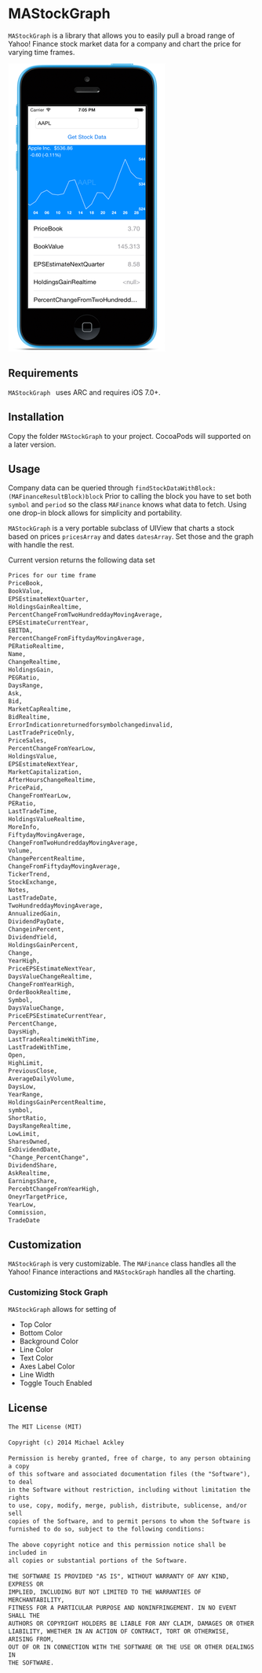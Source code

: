 # MAStockGraph

`MAStockGraph` is a library that allows you to easily pull a broad range of Yahoo! Finance stock market data for a company and chart the price for varying time frames. 

![demo](screenshots/demo.png)

## Requirements

`MAStockGraph ` uses ARC and requires iOS 7.0+.

## Installation

Copy the folder `MAStockGraph` to your project. 
CocoaPods will supported on a later version.

## Usage

Company data can be queried through `findStockDataWithBlock:(MAFinanceResultBlock)block` Prior to calling the block you have to set both `symbol` and `period` so the class `MAFinance` knows what data to fetch. Using one drop-in block allows for simplicity and portability. 

`MAStockGraph` is a very portable subclass of UIView that charts a stock based on prices `pricesArray` and dates `datesArray`. Set those and the graph with handle the rest. 

Current version returns the following data set 

    Prices for our time frame
    PriceBook,
    BookValue,
    EPSEstimateNextQuarter,
    HoldingsGainRealtime,
    PercentChangeFromTwoHundreddayMovingAverage,
    EPSEstimateCurrentYear,
    EBITDA,
    PercentChangeFromFiftydayMovingAverage,
    PERatioRealtime,
    Name,
    ChangeRealtime,
    HoldingsGain,
    PEGRatio,
    DaysRange,
    Ask,
    Bid,
    MarketCapRealtime,
    BidRealtime,
    ErrorIndicationreturnedforsymbolchangedinvalid,
    LastTradePriceOnly,
    PriceSales,
    PercentChangeFromYearLow,
    HoldingsValue,
    EPSEstimateNextYear,
    MarketCapitalization,
    AfterHoursChangeRealtime,
    PricePaid,
    ChangeFromYearLow,
    PERatio,
    LastTradeTime,
    HoldingsValueRealtime,
    MoreInfo,
    FiftydayMovingAverage,
    ChangeFromTwoHundreddayMovingAverage,
    Volume,
    ChangePercentRealtime,
    ChangeFromFiftydayMovingAverage,
    TickerTrend,
    StockExchange,
    Notes,
    LastTradeDate,
    TwoHundreddayMovingAverage,
    AnnualizedGain,
    DividendPayDate,
    ChangeinPercent,
    DividendYield,
    HoldingsGainPercent,
    Change,
    YearHigh,
    PriceEPSEstimateNextYear,
    DaysValueChangeRealtime,
    ChangeFromYearHigh,
    OrderBookRealtime,
    Symbol,
    DaysValueChange,
    PriceEPSEstimateCurrentYear,
    PercentChange,
    DaysHigh,
    LastTradeRealtimeWithTime,
    LastTradeWithTime,
    Open,
    HighLimit,
    PreviousClose,
    AverageDailyVolume,
    DaysLow,
    YearRange,
    HoldingsGainPercentRealtime,
    symbol,
    ShortRatio,
    DaysRangeRealtime,
    LowLimit,
    SharesOwned,
    ExDividendDate,
    "Change_PercentChange",
    DividendShare,
    AskRealtime,
    EarningsShare,
    PercebtChangeFromYearHigh,
    OneyrTargetPrice,
    YearLow,
    Commission,
    TradeDate

## Customization

`MAStockGraph` is very customizable. The `MAFinance` class handles all the Yahoo! Finance interactions and `MAStockGraph` handles all the charting. 

### Customizing Stock Graph

`MAStockGraph` allows for setting of

- Top Color
- Bottom Color
- Background Color
- Line Color
- Text Color
- Axes Label Color
- Line Width
- Toggle Touch Enabled

## License

    The MIT License (MIT)

    Copyright (c) 2014 Michael Ackley 

    Permission is hereby granted, free of charge, to any person obtaining a copy
    of this software and associated documentation files (the "Software"), to deal
    in the Software without restriction, including without limitation the rights
    to use, copy, modify, merge, publish, distribute, sublicense, and/or sell
    copies of the Software, and to permit persons to whom the Software is
    furnished to do so, subject to the following conditions:

    The above copyright notice and this permission notice shall be included in
    all copies or substantial portions of the Software.

    THE SOFTWARE IS PROVIDED "AS IS", WITHOUT WARRANTY OF ANY KIND, EXPRESS OR
    IMPLIED, INCLUDING BUT NOT LIMITED TO THE WARRANTIES OF MERCHANTABILITY,
    FITNESS FOR A PARTICULAR PURPOSE AND NONINFRINGEMENT. IN NO EVENT SHALL THE
    AUTHORS OR COPYRIGHT HOLDERS BE LIABLE FOR ANY CLAIM, DAMAGES OR OTHER
    LIABILITY, WHETHER IN AN ACTION OF CONTRACT, TORT OR OTHERWISE, ARISING FROM,
    OUT OF OR IN CONNECTION WITH THE SOFTWARE OR THE USE OR OTHER DEALINGS IN
    THE SOFTWARE.
